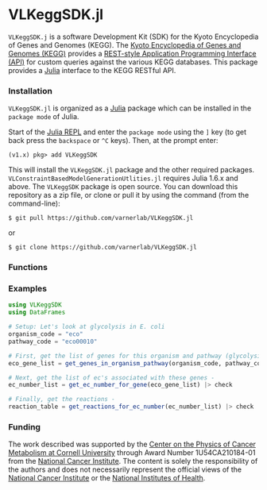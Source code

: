 # VLKeggSDK.jl
`VLKeggSDK.j` is a software Development Kit (SDK) for the Kyoto Encyclopedia of Genes and Genomes (KEGG).
The [Kyoto Encyclopedia of Genes and Genomes (KEGG)](https://www.kegg.jp/kegg/kegg1.html)
provides a [REST-style Application Programming Interface (API)](https://www.kegg.jp/kegg/rest/keggapi.html)
for custom queries against the various KEGG databases. This package provides a [Julia](https://julialang.org) interface to the KEGG RESTful API.

### Installation
``VLKeggSDK.jl`` is organized as a [Julia](http://julialang.org) package which can be installed in the ``package mode`` of Julia.

Start of the [Julia REPL](https://docs.julialang.org/en/v1/stdlib/REPL/index.html) and enter the ``package mode`` using the ``]`` key (to get back press the ``backspace`` or ``^C`` keys). Then, at the prompt enter:

    (v1.x) pkg> add VLKeggSDK

This will install the ``VLKeggSDK.jl`` package and the other required packages. ``VLConstraintBasedModelGenerationUtlities.jl`` requires Julia 1.6.x and above. The ``VLKeggSDK`` package is open source. You can download this repository as a zip file, or clone or pull it by using the command (from the command-line):

	$ git pull https://github.com/varnerlab/VLKeggSDK.jl

or

	$ git clone https://github.com/varnerlab/VLKeggSDK.jl


### Functions

### Examples

```julia
using VLKeggSDK
using DataFrames

# Setup: Let's look at glycolysis in E. coli
organism_code = "eco"
pathway_code = "eco00010"

# First, get the list of genes for this organism and pathway (glycolysis in E. coli)
eco_gene_list = get_genes_in_organism_pathway(organism_code, pathway_code) |> check

# Next, get the list of ec's associated with these genes -
ec_number_list = get_ec_number_for_gene(eco_gene_list) |> check

# Finally, get the reactions -
reaction_table = get_reactions_for_ec_number(ec_number_list) |> check |> DataFrame
```

### Funding
The work described was supported by the [Center on the Physics of Cancer Metabolism at Cornell University](https://psoc.engineering.cornell.edu) through Award Number 1U54CA210184-01 from the [National Cancer Institute](https://www.cancer.gov). The content is solely the responsibility of the authors and does not necessarily
represent the official views of the [National Cancer Institute](https://www.cancer.gov) or the [National Institutes of Health](https://www.nih.gov).
